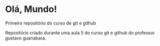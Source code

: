 # Olá, Mundo!
Primeiro repositório do curso de git e github

Repositório criado durante uma aula 5 do curso git e github do professor gustavo guanabara.
